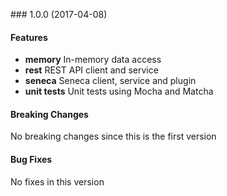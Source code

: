 <a name="1.0.0"></a> ### 1.0.0 (2017-04-08)

#### Features
* **memory** In-memory data access 
* **rest** REST API client and service
* **seneca** Seneca client, service and plugin
* **unit tests** Unit tests using Mocha and Matcha

#### Breaking Changes
No breaking changes since this is the first version

#### Bug Fixes
No fixes in this version

